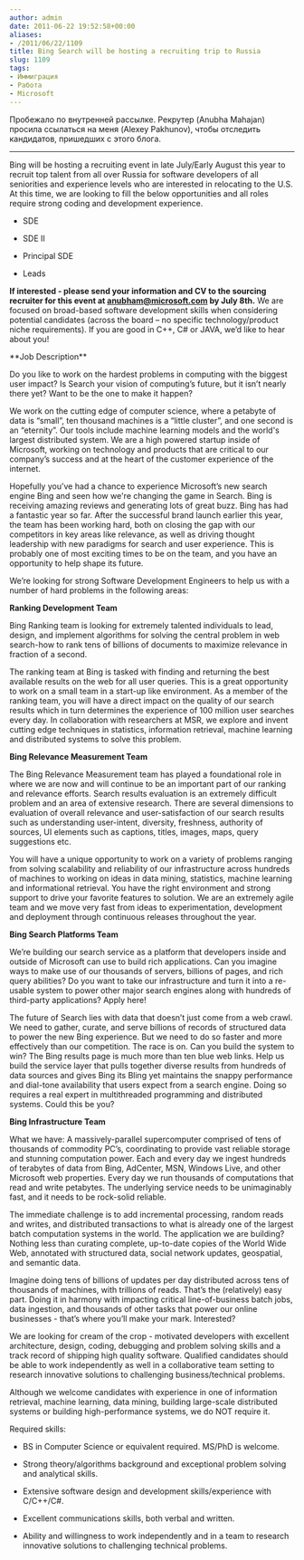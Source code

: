 ```yaml
---
author: admin
date: 2011-06-22 19:52:58+00:00
aliases:
- /2011/06/22/1109
title: Bing Search will be hosting a recruiting trip to Russia
slug: 1109
tags:
- Иммиграция
- Работа
- Microsoft
---
```


Пробежало по внутренней рассылке. Рекрутер (Anubha Mahajan) просила ссылаться на меня (Alexey Pakhunov), чтобы отследить кандидатов, пришедших с этого блога.

* * *

Bing will be hosting a recruiting event in late July/Early August this year  to recruit top talent from all over Russia for software developers of all seniorities and experience levels who are interested in relocating to the U.S. At this time, we are looking to fill the below opportunities and all roles require strong coding and development experience.  

  * SDE

  * SDE II

  * Principal SDE

  * Leads

**If interested - please send your information and CV to the sourcing recruiter for this event at [anubham@microsoft.com](mailto:anubham@microsoft.com) by July 8th.** We are focused on broad-based software development skills when considering potential candidates (across the board – no specific technology/product niche requirements).  If you are good in C++, C# or JAVA, we’d like to hear about you!

<!--more-->**Job Description**

Do you like to work on the hardest problems in computing with the biggest user impact? Is Search your vision of computing’s future, but it isn’t nearly there yet? Want to be the one to make it happen?

We work on the cutting edge of computer science, where a petabyte of data is “small”, ten thousand machines is a “little cluster”, and one second is an “eternity”. Our tools include machine learning models and the world's largest distributed system. We are a high powered startup inside of Microsoft, working on technology and products that are critical to our company’s success and at the heart of the customer experience of the internet.

Hopefully you’ve had a chance to experience Microsoft’s new search engine Bing and seen how we're changing the game in Search. Bing is receiving amazing reviews and generating lots of great buzz. Bing has had a fantastic year so far. After the successful brand launch earlier this year, the team has been working hard, both on closing the gap with our competitors in key areas like relevance, as well as driving thought leadership with new paradigms for search and user experience. This is probably one of most exciting times to be on the team, and you have an opportunity to help shape its future.

We’re looking for strong Software Development Engineers to help us with a number of hard problems in the following areas:

**Ranking Development Team**

Bing Ranking team is looking for extremely talented individuals to lead, design, and implement algorithms for solving the central problem in web search-how to rank tens of billions of documents to maximize relevance in fraction of a second.

The ranking team at Bing is tasked with finding and returning the best available results on the web for all user queries. This is a great opportunity to work on a small team in a start-up like environment. As a member of the ranking team, you will have a direct impact on the quality of our search results which in turn determines the experience of 100 million user searches every day. In collaboration with researchers at MSR, we explore and invent cutting edge techniques in statistics, information retrieval, machine learning and distributed systems to solve this problem.

**Bing Relevance Measurement Team**

The Bing Relevance Measurement team has played a foundational role in where we are now and will continue to be an important part of our ranking and relevance efforts. Search results evaluation is an extremely difficult problem and an area of extensive research. There are several dimensions to evaluation of overall relevance and user-satisfaction of our search results such as understanding user-intent, diversity, freshness, authority of sources, UI elements such as captions, titles, images, maps, query suggestions etc.

You will have a unique opportunity to work on a variety of problems ranging from solving scalability and reliability of our infrastructure across hundreds of machines to working on ideas in data mining, statistics, machine learning and informational retrieval. You have the right environment and strong support to drive your favorite features to solution. We are an extremely agile team and we move very fast from ideas to experimentation, development and deployment through continuous releases throughout the year.

**Bing Search Platforms Team**

We’re building our search service as a platform that developers inside and outside of Microsoft can use to build rich applications. Can you imagine ways to make use of our thousands of servers, billions of pages, and rich query abilities? Do you want to take our infrastructure and turn it into a re-usable system to power other major search engines along with hundreds of third-party applications? Apply here!

The future of Search lies with data that doesn’t just come from a web crawl. We need to gather, curate, and serve billions of records of structured data to power the new Bing experience. But we need to do so faster and more effectively than our competition. The race is on. Can you build the system to win?
The Bing results page is much more than ten blue web links. Help us build the service layer that pulls together diverse results from hundreds of data sources and gives Bing its Bling yet maintains the snappy performance and dial-tone availability that users expect from a search engine. Doing so requires a real expert in multithreaded programming and distributed systems. Could this be you?

**Bing Infrastructure Team**

What we have: A massively-parallel supercomputer comprised of tens of thousands of commodity PC’s, coordinating to provide vast reliable storage and stunning computation power.  Each and every day we ingest hundreds of terabytes of data from Bing, AdCenter, MSN, Windows Live, and other Microsoft web properties.  Every day we run thousands of computations that read and write petabytes.  The underlying service needs to be unimaginably fast, and it needs to be rock-solid reliable. 

The immediate challenge is to add incremental processing, random reads and writes, and distributed transactions to what is already one of the largest batch computation systems in the world.  The application we are building?  Nothing less than curating complete, up-to-date copies of the World Wide Web, annotated with structured data, social network updates, geospatial, and semantic data.

Imagine doing tens of billions of updates per day distributed across tens of thousands of machines, with trillions of reads.  That’s the (relatively) easy part.  Doing it in harmony with impacting critical line-of-business batch jobs, data ingestion, and thousands of other tasks that power our online businesses - that’s where you’ll make your mark. Interested?

We are looking for cream of the crop - motivated developers with excellent architecture, design, coding, debugging and problem solving skills and a track record of shipping high quality software. Qualified candidates should be able to work independently as well in a collaborative team setting to research innovative solutions to challenging business/technical problems. 

Although we welcome candidates with experience in one of information retrieval, machine learning, data mining, building large-scale distributed systems or building high-performance systems, we do NOT require it.

Required skills:

  * BS in Computer Science or equivalent required. MS/PhD is welcome.

  * Strong theory/algorithms background and exceptional problem solving and analytical skills.

  * Extensive software design and development skills/experience with C/C++/C#.

  * Excellent communications skills, both verbal and written.

  * Ability and willingness to work independently and in a team to research innovative solutions to challenging technical problems.
